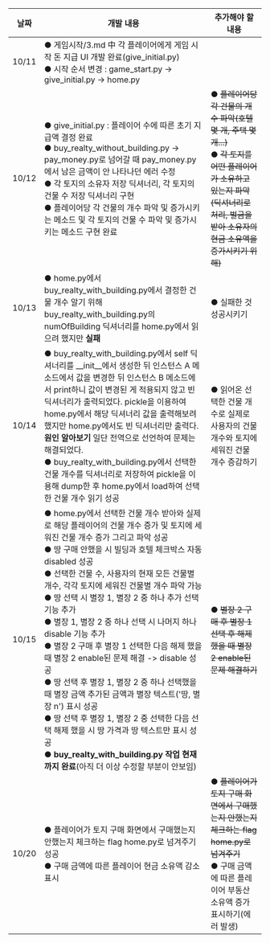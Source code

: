 날짜 | 개발 내용 | 추가해야 할 내용
-|-|-|
10/11 | ● 게임시작/3.md 中 각 플레이어에게 게임 시작 돈 지급 UI 개발 완료(give_initial.py) <br> ● 시작 순서 변경 : game_start.py -> give_initial.py -> home.py
10/12 | ● give_initial.py : 플레이어 수에 따른 초기 지급액 결정 완료 <br> ● buy_realty_without_building.py -> pay_money.py로 넘어갈 때 pay_money.py에서 남은 금액이 안 나타나던 에러 수정 <br>  ● 각 토지의 소유자 저장 딕셔너리, 각 토지의 건물 수 저장 딕셔너리 구현 <br> ● 플레이어당 각 건물의 개수 파악 및 증가시키는 메소드 및 각 토지의 건물 수 파악 및 증가시키는 메소드 구현 완료 | ● ~~플레이어당 각 건물의 개수 파악(호텔 몇 개, 주택 몇 개...)~~ <br> ● ~~각 토지를 어떤 플레이어가 소유하고 있는지 파악(딕셔너리로 처리, 벌금을 받아 소유자의 현금 소유액을 증가시키기 위해)~~
10/13 | ● home.py에서 buy_realty_with_building.py에서 결정한 건물 개수 알기 위해 buy_realty_with_building.py의 numOfBuilding 딕셔너리를 home.py에서 읽으려 했지만 **실패** | ● 실패한 것 성공시키기
10/14 | ● buy_realty_with_building.py에서 self 딕셔너리를 \_\_init\_\_에서 생성한 뒤 인스턴스 A 메소드에서 값을 변경한 뒤 인스턴스 B 메소드에서 print하니 값이 변경된 게 적용되지 않고 빈 딕셔너리가 출력되었다. pickle을 이용하여 home.py에서 해당 딕셔너리 값을 출력해보려 했지만 home.py에서도 빈 딕셔너리만 출력다.  __원인 알아보기__ 일단 전역으로 선언하여 문제는 해결되었다. <br> ● buy_realty_with_building.py에서 선택한 건물 개수를 딕셔너리로 저장하여 pickle을 이용해 dump한 후 home.py에서 load하여 선택한 건물 개수 읽기 성공 | ● 읽어온 선택한 건물 개수로 실제로 사용자의 건물 개수와 토지에 세워진 건물 개수 증감하기
10/15 | ● home.py에서 선택한 건물 개수 받아와 실제로 해당 플레이어의 건물 개수 증가 및 토지에 세워진 건물 개수 증가 그리고 파악 성공 <br> ● 땅 구매 안했을 시 빌딩과 호텔 체크박스 자동 disabled 성공 <br> ● 선택한 건물 수, 사용자의 현재 모든 건물별 개수, 각각 토지에 세워진 건물별 개수 파악 가능 <br> ● 땅 선택 시 별장 1, 별장 2 중 하나 추가 선택 기능 추가 <br> ● 별장 1, 별장 2 중 하나 선택 시 나머지 하나 disable 기능 추가 <br> ● 별장 2 구매 후 별장 1 선택한 다음 해제 했을 때 별장 2 enable된 문제 해결 -> disable 성공 <br> ● 땅 선택 후 별장 1, 별장 2 중 하나 선택했을 때 별장 금액 추가된 금액과 별장 텍스트('땅, 별장 n') 표시 성공 <br> ● 땅 선택 후 별장 1, 별장 2 중 선택한 다음 선택 해제 했을 시 땅 가격과 땅 텍스트만 표시 성공 <br> ● __buy_realty_with_building.py 작업 현재까지 완료__(아직 더 이상 수정할 부분이 안보임)| ● ~~별장 2 구매 후 별장 1 선택 후 해제 했을 때 별장 2 enable된 문제 해결하기~~ |
10/20 | ● 플레이어가 토지 구매 화면에서 구매했는지 안했는지 체크하는 flag home.py로 넘겨주기 성공 <br> ● 구매 금액에 따른 플레이어 현금 소유액 감소 표시 | ● ~~플레이어가 토지 구매 화면에서 구매했는지 안했는지 체크하는 flag home.py로 넘겨주기~~ <br> ● 구매 금액에 따른 플레이어 부동산 소유액 증가 표시하기(에러 발생)
